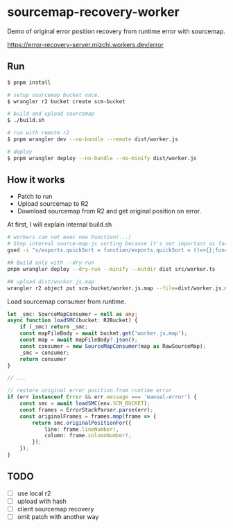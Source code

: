 # sourcemap-recovery-worker

Demo of original error position recovery from runtime error with sourcemap.

https://error-recovery-server.mizchi.workers.dev/error

## Run

```bash
$ pnpm install

# setup sourcemap bucket once.
$ wrangler r2 bucket create scm-bucket

# build and upload sourcemap
$ ./build.sh

# run with remote r2
$ pnpm wrangler dev --no-bundle --remote dist/worker.js

# deploy
$ pnpm wrangler deploy --no-bundle --no-minify dist/worker.js
```

## How it works

- Patch to run
- Upload sourcemap to R2
- Download sourcemap from R2 and get original position on error.

At first, I will explain internal build.sh

```sh
# workers can not exec new Function(...)
# Stop internal source-map-js sorting because it's not important as far as I read it.
gsed -i "s/exports.quickSort = function/exports.quickSort = ()=>{};function nop/" node_modules/source-map-js/lib/quick-sort.js && echo 'patch node_modules/source-map-js/lib/quick-sort.js'

## Build only with --dry-run
pnpm wrangler deploy --dry-run --minify --outdir dist src/worker.ts

## upload dist/worker.js.map
wrangler r2 object put scm-bucket/worker.js.map --file=dist/worker.js.map
```

Load sourcemap consumer from runtime.

```ts
let _smc: SourceMapConsumer = null as any;
async function loadSMC(bucket: R2Bucket) {
	if (_smc) return _smc;
	const mapFileBody = await bucket.get('worker.js.map');
	const map = await mapFileBody?.json();
	const consumer = new SourceMapConsumer(map as RawSourceMap);
	_smc = consumer;
	return consumer
}

// ...

// restore original error position from runtime error
if (err instanceof Error && err.message === 'manual-error') {
	const smc = await loadSMC(env.SCM_BUCKET);
	const frames = ErrorStackParser.parse(err);
	const originalFrames = frames.map(frame => {
		return smc.originalPositionFor({
			line: frame.lineNumber!,
			column: frame.columnNumber!,
		});
	});
}
```

## TODO

- [ ] use local r2
- [ ] upload with hash
- [ ] client sourcemap recovery
- [ ] omit patch with another way
